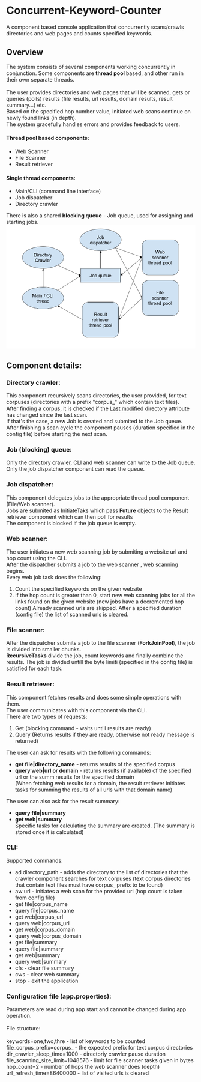 # Concurrent-Keyword-Counter
A component based console application that concurrently scans/crawls directories and web pages and counts specified keywords.

## Overview
The system consists of several components working concurrently in conjunction. Some components are <b> thread pool </b> based, and other run in their own separate threads.<br><br>
The user provides directories and web pages that will be scanned, gets or queries (polls) results (file results, url results, domain results, result summary...) etc.<br>
Based on the specified hop number value, initiated web scans continue on newly found links (in depth).<br>
The system gracefully handles errors and provides feedback to users.

#### Thread pool based components:
* Web Scanner
* File Scanner
* Result retriever
#### Single thread components:
* Main/CLI (command line interface)
* Job dispatcher
* Directory crawler

There is also a shared <b>blocking queue</b> - Job queue, used for assigning and starting jobs.
![Alt text](images/image.png?raw=true "")

## Component details:

### Directory crawler:
This component recursively scans directories, the user provided, for text corpuses (directories with a prefix "corpus_" which contain text files). <br>
After finding a corpus, it is checked if the <u>Last modified</u> directory attribute has changed since the last scan. <br> 
If that's the case, a new Job is created and submited to the Job queue.<br>
After finishing a scan cycle the component pauses (duration specified in the config file) before starting the next scan.

### Job (blocking) queue:
Only the directory crawler, CLI and web scanner can write to the Job queue.<br>
Only the job dispatcher component can read the queue.

### Job dispatcher:
This component delegates jobs to the appropriate thread pool component (File/Web scanner).<br>
Jobs are submited as InitiateTaks which pass <b>Future</b> objects to the Result retriever component which can then poll for results<br>
The component is blocked if the job queue is empty.

### Web scanner:
The user initiates a new web scanning job by submiting a website url and hop count using the CLI. <br>
After the dispatcher submits a job to the web scanner , web scanning begins.<br>
Every web job task does the following:
1. Count the specified keywords on the given website
2. If the hop count is greater than 0, start new web scanning jobs for all the links found on the given website (new jobs have a decremented hop count)
Already scanned urls are skipped. After a specified duration (config file) the list of scanned urls is cleared.

### File scanner:
After the dispatcher submits a job to the file scanner (<b>ForkJoinPool</b>), the job is divided into smaller chunks. <br>
<b>RecursiveTasks</b> divide the job, count keywords and finally combine the results.</b>
The job is divided untill the byte limiti (specified in the config file) is satisfied for each task.

### Result retriever:
This component fetches results and does some simple operations with them.<br>
The user communicates with this component via the CLI. <br>
There are two types of requests:
1. Get (blocking command - waits untill results are ready)
2. Query (Returns results if they are ready, otherwise not ready message is returned)

The user can ask for results with the following commands: <br>
* <b>get file|directory_name</b> - returns results of the specified corpus<br>
* <b>query web|url or domain</b> - returns results (if available) of the specified url or the summ results for the specified domain<br>
(When fetching web results for a domain, the result retriever initiates tasks for summing the results of all urls with that domain name)<br>

The user can also ask for the result summary:
* <b>query file|summary</b><br>
* <b>get web|summary</b><br>
Specific tasks for calculating the summary are created. (The summary is stored once it is calculated)

### CLI:
Supported commands:
* ad directory_path - adds the directory to the list of directories that the crawler component searches for text corpuses (text corpus directories that contain text files must have corpus_ prefix to be found)
* aw url - initiates a web scan for the provided url (hop count is taken from config file)
* get file|corpus_name
* query file|corpus_name
* get web|corpus_url
* query web|corpus_url
* get web|corpus_domain
* query web|corpus_domain
* get file|summary
* query file|summary
* get web|summary
* query web|summary
* cfs - clear file summary
* cws - clear web summary
* stop - exit the application
  
### Configuration file (app.properties):
Parameters are read during app start and cannot be changed during app operation.<br><br>
File structure: <br><br>
keywords=one,two,thre - list of keywords to be counted<br>
file_corpus_prefix=corpus_ - the expected prefix for text corpus directories<br>
dir_crawler_sleep_time=1000 - directoriy crawler pause duration<br>
file_scanning_size_limit=1048576 - limit for file scanner tasks given in bytes<br>
hop_count=2 - number of hops the web scanner does (depth)<br>
url_refresh_time=86400000 - list of visited urls is cleared<br>
